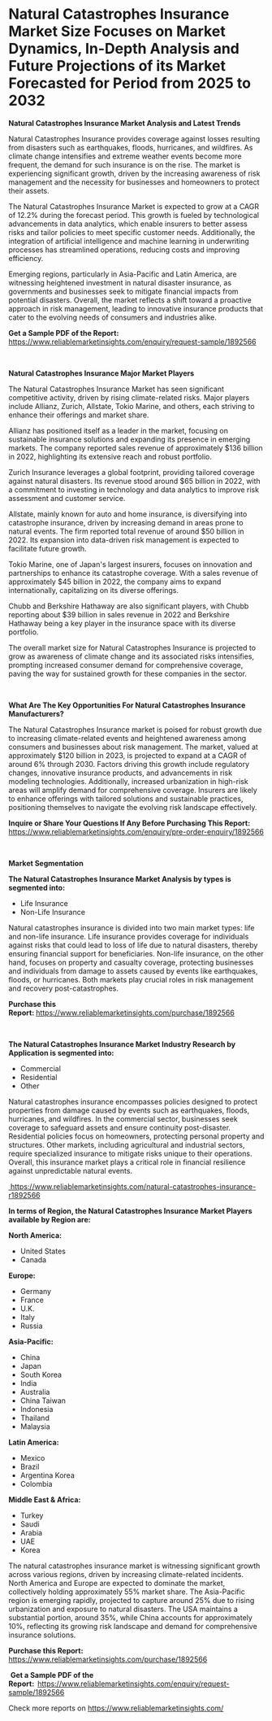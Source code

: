 <p><h1>Natural Catastrophes Insurance Market Size Focuses on Market Dynamics, In-Depth Analysis and Future Projections of its Market Forecasted for Period from 2025 to 2032</h1></p><p><strong>Natural Catastrophes Insurance Market Analysis and Latest Trends</strong></p>
<p><p>Natural Catastrophes Insurance provides coverage against losses resulting from disasters such as earthquakes, floods, hurricanes, and wildfires. As climate change intensifies and extreme weather events become more frequent, the demand for such insurance is on the rise. The market is experiencing significant growth, driven by the increasing awareness of risk management and the necessity for businesses and homeowners to protect their assets. </p><p>The Natural Catastrophes Insurance Market is expected to grow at a CAGR of 12.2% during the forecast period. This growth is fueled by technological advancements in data analytics, which enable insurers to better assess risks and tailor policies to meet specific customer needs. Additionally, the integration of artificial intelligence and machine learning in underwriting processes has streamlined operations, reducing costs and improving efficiency.</p><p>Emerging regions, particularly in Asia-Pacific and Latin America, are witnessing heightened investment in natural disaster insurance, as governments and businesses seek to mitigate financial impacts from potential disasters. Overall, the market reflects a shift toward a proactive approach in risk management, leading to innovative insurance products that cater to the evolving needs of consumers and industries alike.</p></p>
<p><strong>Get a Sample PDF of the Report:&nbsp;</strong> <a href="https://www.reliablemarketinsights.com/enquiry/request-sample/1892566?utm_campaign=2888&utm_medium=2&utm_source=Github&utm_content=ia&utm_term=28032025&utm_id=natural-catastrophes-insurance">https://www.reliablemarketinsights.com/enquiry/request-sample/1892566</a></p>
<p>&nbsp;</p>
<p><strong>Natural Catastrophes Insurance Major Market Players</strong></p>
<p><p>The Natural Catastrophes Insurance Market has seen significant competitive activity, driven by rising climate-related risks. Major players include Allianz, Zurich, Allstate, Tokio Marine, and others, each striving to enhance their offerings and market share.</p><p>Allianz has positioned itself as a leader in the market, focusing on sustainable insurance solutions and expanding its presence in emerging markets. The company reported sales revenue of approximately $136 billion in 2022, highlighting its extensive reach and robust portfolio.</p><p>Zurich Insurance leverages a global footprint, providing tailored coverage against natural disasters. Its revenue stood around $65 billion in 2022, with a commitment to investing in technology and data analytics to improve risk assessment and customer service.</p><p>Allstate, mainly known for auto and home insurance, is diversifying into catastrophe insurance, driven by increasing demand in areas prone to natural events. The firm reported total revenue of around $50 billion in 2022. Its expansion into data-driven risk management is expected to facilitate future growth.</p><p>Tokio Marine, one of Japan's largest insurers, focuses on innovation and partnerships to enhance its catastrophe coverage. With a sales revenue of approximately $45 billion in 2022, the company aims to expand internationally, capitalizing on its diverse offerings.</p><p>Chubb and Berkshire Hathaway are also significant players, with Chubb reporting about $39 billion in sales revenue in 2022 and Berkshire Hathaway being a key player in the insurance space with its diverse portfolio.</p><p>The overall market size for Natural Catastrophes Insurance is projected to grow as awareness of climate change and its associated risks intensifies, prompting increased consumer demand for comprehensive coverage, paving the way for sustained growth for these companies in the sector.</p></p>
<p>&nbsp;</p>
<p><strong>What Are The Key Opportunities For Natural Catastrophes Insurance Manufacturers?</strong></p>
<p><p>The Natural Catastrophes Insurance market is poised for robust growth due to increasing climate-related events and heightened awareness among consumers and businesses about risk management. The market, valued at approximately $120 billion in 2023, is projected to expand at a CAGR of around 6% through 2030. Factors driving this growth include regulatory changes, innovative insurance products, and advancements in risk modeling technologies. Additionally, increased urbanization in high-risk areas will amplify demand for comprehensive coverage. Insurers are likely to enhance offerings with tailored solutions and sustainable practices, positioning themselves to navigate the evolving risk landscape effectively.</p></p>
<p><strong>Inquire or Share Your Questions If Any Before Purchasing This Report:</strong> <a href="https://www.reliablemarketinsights.com/enquiry/pre-order-enquiry/1892566?utm_campaign=2888&utm_medium=2&utm_source=Github&utm_content=ia&utm_term=28032025&utm_id=natural-catastrophes-insurance">https://www.reliablemarketinsights.com/enquiry/pre-order-enquiry/1892566</a></p>
<p>&nbsp;</p>
<p><strong>Market Segmentation</strong></p>
<p><strong>The Natural Catastrophes Insurance Market Analysis by types is segmented into:</strong></p>
<p><ul><li>Life Insurance</li><li>Non-Life Insurance</li></ul></p>
<p><p>Natural catastrophes insurance is divided into two main market types: life and non-life insurance. Life insurance provides coverage for individuals against risks that could lead to loss of life due to natural disasters, thereby ensuring financial support for beneficiaries. Non-life insurance, on the other hand, focuses on property and casualty coverage, protecting businesses and individuals from damage to assets caused by events like earthquakes, floods, or hurricanes. Both markets play crucial roles in risk management and recovery post-catastrophes.</p></p>
<p><strong>Purchase this Report:&nbsp;</strong><a href="https://www.reliablemarketinsights.com/purchase/1892566?utm_campaign=2888&utm_medium=2&utm_source=Github&utm_content=ia&utm_term=28032025&utm_id=natural-catastrophes-insurance">https://www.reliablemarketinsights.com/purchase/1892566</a></p>
<p>&nbsp;</p>
<p><strong>The Natural Catastrophes Insurance Market Industry Research by Application is segmented into:</strong></p>
<p><ul><li>Commercial</li><li>Residential</li><li>Other</li></ul></p>
<p><p>Natural catastrophes insurance encompasses policies designed to protect properties from damage caused by events such as earthquakes, floods, hurricanes, and wildfires. In the commercial sector, businesses seek coverage to safeguard assets and ensure continuity post-disaster. Residential policies focus on homeowners, protecting personal property and structures. Other markets, including agricultural and industrial sectors, require specialized insurance to mitigate risks unique to their operations. Overall, this insurance market plays a critical role in financial resilience against unpredictable natural events.</p></p>
<p><a href="https://www.reliablemarketinsights.com/natural-catastrophes-insurance-r1892566?utm_campaign=2888&utm_medium=2&utm_source=Github&utm_content=ia&utm_term=28032025&utm_id=natural-catastrophes-insurance">&nbsp;https://www.reliablemarketinsights.com/natural-catastrophes-insurance-r1892566</a></p>
<p><strong>In terms of Region, the Natural Catastrophes Insurance Market Players available by Region are:</strong></p>
<p>
    <p> <strong> North America: </strong>
        <ul>
            <li>United States</li>
            <li>Canada</li>
        </ul>
        </p> 
    <p> <strong> Europe: </strong>
        <ul>
            <li>Germany</li>
            <li>France</li>
            <li>U.K.</li>
            <li>Italy</li>
            <li>Russia</li>
        </ul>
        </p> 
    <p> <strong> Asia-Pacific: </strong>
        <ul>
            <li>China</li>
            <li>Japan</li>
            <li>South Korea</li>
            <li>India</li>
            <li>Australia</li>
            <li>China Taiwan</li>
            <li>Indonesia</li>
            <li>Thailand</li>
            <li>Malaysia</li>
        </ul>
        </p> 
    <p> <strong> Latin America: </strong>
        <ul>
            <li>Mexico</li>
            <li>Brazil</li>
            <li>Argentina Korea</li>
            <li>Colombia</li>
        </ul>
        </p> 
    <p> <strong> Middle East & Africa: </strong>
        <ul>
            <li>Turkey</li>
            <li>Saudi</li>
            <li>Arabia</li>
            <li>UAE</li>
            <li>Korea</li>
        </ul>
    </p>
    </p>
<p><p>The natural catastrophes insurance market is witnessing significant growth across various regions, driven by increasing climate-related incidents. North America and Europe are expected to dominate the market, collectively holding approximately 55% market share. The Asia-Pacific region is emerging rapidly, projected to capture around 25% due to rising urbanization and exposure to natural disasters. The USA maintains a substantial portion, around 35%, while China accounts for approximately 10%, reflecting its growing risk landscape and demand for comprehensive insurance solutions.</p></p>
<p><strong>Purchase this Report: </strong><a href="https://www.reliablemarketinsights.com/purchase/1892566?utm_campaign=2888&utm_medium=2&utm_source=Github&utm_content=ia&utm_term=28032025&utm_id=natural-catastrophes-insurance">https://www.reliablemarketinsights.com/purchase/1892566</a></p>
<p>&nbsp;<strong>Get a Sample PDF of the Report:&nbsp;&nbsp;</strong><a href="https://www.reliablemarketinsights.com/enquiry/request-sample/1892566?utm_campaign=2888&utm_medium=2&utm_source=Github&utm_content=ia&utm_term=28032025&utm_id=natural-catastrophes-insurance">https://www.reliablemarketinsights.com/enquiry/request-sample/1892566</a></p>
<p><strong></strong></p>
<p>Check more reports on <a href="https://www.reliablemarketinsights.com/?utm_campaign=2888&utm_medium=2&utm_source=Github&utm_content=ia&utm_term=28032025&utm_id=natural-catastrophes-insurance">https://www.reliablemarketinsights.com/</a></p>